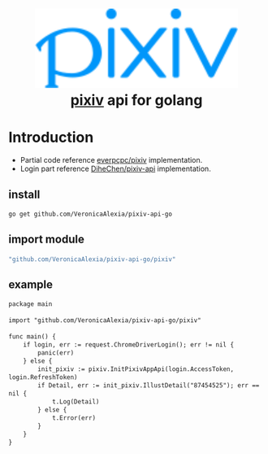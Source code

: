 <h1 align="center">
  <img src="./pixiv-logo.svg" alt="pixiv_logo" width ="400">
  <br><a href="https://www.pixiv.net/">pixiv</a> api for golang<br>  
</h1> 

# Introduction

- Partial code reference [everpcpc/pixiv](https://github.com/everpcpc/pixiv) implementation.
- Login part
  reference [DiheChen/pixiv-api](https://github.com/DiheChen/pixiv-api/blob/3e3c5a8690a29eec494e050a7f8a006c3353137b/auth/auth.go)
  implementation.

## install

```bash
go get github.com/VeronicaAlexia/pixiv-api-go
```

## import module

```go 
"github.com/VeronicaAlexia/pixiv-api-go/pixiv" 
```

## example

``` 
package main

import "github.com/VeronicaAlexia/pixiv-api-go/pixiv"  

func main() {
	if login, err := request.ChromeDriverLogin(); err != nil {
		panic(err)
	} else {
		init_pixiv := pixiv.InitPixivAppApi(login.AccessToken, login.RefreshToken)
		if Detail, err := init_pixiv.IllustDetail("87454525"); err == nil {
			t.Log(Detail)
		} else {
			t.Error(err)
		}
	}
}
```

